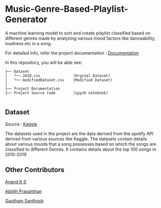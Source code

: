 # Music-Genre-Based-Playlist-Generator
A machine learning model to sort and create  playlist classified based on different genres made by analyzing various mood factors like danceability, loudness etc in a song.

For detailed info, refer the project documentation : [Documentation](https://github.com/bharathprathap/Music-Genre-Based-Playlist-Generator/blob/main/Project%20Documentation.pdf)

In this repository, you will be able see:
```
├── Dataset
|   └── 2010.csv               (Orginal Dataset)
|   └── modifiedDataset.csv    (Modified Dataset)
|
├── Project Documentation
├── Project Source Code        (ipynb notebook)  
   
```
## Dataset
Source : [Kaggle](https://www.kaggle.com/cnic92/spotify-past-decades-songs-50s10s?select=2010.csv)

The datasets used in the project are the data derived from the spotify API derived from various
sources like Kaggle. The datasets contain details about various moods that a song possesses
based on which the songs are classified to different Genres. It contains details about the top 100 songs in 2010-2019



## Other Contributors
<a href="https://github.com/Anandks07">Anand K S</a>

<a href="https://github.com/AbijithPrasanthan">Abijith Prasanthan</a>

<a href="https://github.com/Mr-GSK">Gautham Santhosh</a>


